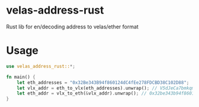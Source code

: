 # velas-address-rust
Rust lib for en/decoding address to velas/ether format

# Usage
```rust
use velas_address_rust::*;

fn main() {
    let eth_addresses = "0x32Be343B94f860124dC4fEe278FDCBD38C102D88";
    let vlx_addr = eth_to_vlx(eth_addresses).unwrap(); // V5dJeCa7bmkqmZF53TqjRbnB4fG6hxuu4f
    let eth_addr = vlx_to_eth(&vlx_addr).unwrap(); // 0x32be343b94f860124dc4fee278fdcbd38c102d88
}
```